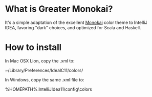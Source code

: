# What is Greater Monokai?

It's a simple adaptation of the excellent [Monokai](http://studiostyl.es/schemes/monokai) color theme to IntelliJ IDEA, favoring "dark" choices, and optimized for Scala and Haskell.

# How to install

In Mac OSX Lion, copy the .xml to:

  ~/Library/Preferences/IdeaIC11/colors/

In Windows, copy the same .xml file to:

  %HOMEPATH%.IntelliJIdea11\config\colors



